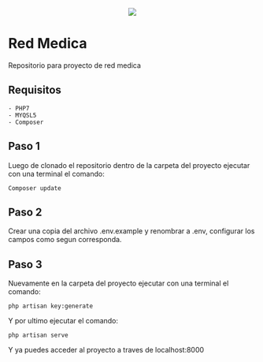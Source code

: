 <p align="center"><img src="http://prntscr.com/is34os"></p>

# Red Medica #

Repositorio para proyecto de red medica

## Requisitos ##

	- PHP7
	- MYQSL5
	- Composer

## Paso 1 ##

Luego de clonado el repositorio dentro de la carpeta del proyecto ejecutar con una terminal el comando:

	Composer update

## Paso 2 ##

Crear una copia del archivo .env.example y renombrar a .env, configurar los campos como segun corresponda.

## Paso 3 ##

Nuevamente en la carpeta del proyecto ejecutar con una terminal el comando:

	php artisan key:generate

Y por ultimo ejecutar el comando:

	php artisan serve

Y ya puedes acceder al proyecto a traves de localhost:8000